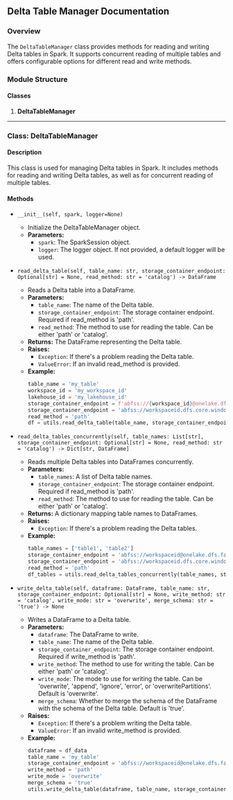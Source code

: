 ## Delta Table Manager Documentation

### Overview

The `DeltaTableManager` class provides methods for reading and writing Delta tables in Spark. It supports concurrent reading of multiple tables and offers configurable options for different read and write methods.

### Module Structure

#### Classes

1. **DeltaTableManager**

---

### Class: DeltaTableManager

#### Description

This class is used for managing Delta tables in Spark. It includes methods for reading and writing Delta tables, as well as for concurrent reading of multiple tables.

#### Methods

- `__init__(self, spark, logger=None)`
    - Initialize the DeltaTableManager object.
    - **Parameters:**
        - `spark`: The SparkSession object.
        - `logger`: The logger object. If not provided, a default logger will be used.

- `read_delta_table(self, table_name: str, storage_container_endpoint: Optional[str] = None, read_method: str = 'catalog') -> DataFrame`
    - Reads a Delta table into a DataFrame.
    - **Parameters:**
        - `table_name`: The name of the Delta table.
        - `storage_container_endpoint`: The storage container endpoint. Required if read_method is 'path'.
        - `read_method`: The method to use for reading the table. Can be either 'path' or 'catalog'.
    - **Returns:** The DataFrame representing the Delta table.
    - **Raises:** 
        - `Exception`: If there's a problem reading the Delta table.
        - `ValueError`: If an invalid read_method is provided.
    - **Example:**
        ```python
        table_name = 'my_table'
        workspace_id = 'my_workspace_id'
        lakehouse_id = 'my_lakehouse_id'
        storage_container_endpoint = f'abfss://{workspace_id}@onelake.dfs.fabric.microsoft.com/{lakehouse_id}'
        storage_container_endpoint = 'abfss://workspaceid.dfs.core.windows.net/data'
        read_method = 'path'
        df = utils.read_delta_table(table_name, storage_container_endpoint, read_method)
        ```

- `read_delta_tables_concurrently(self, table_names: List[str], storage_container_endpoint: Optional[str] = None, read_method: str = 'catalog') -> Dict[str, DataFrame]`
    - Reads multiple Delta tables into DataFrames concurrently.
    - **Parameters:**
        - `table_names`: A list of Delta table names.
        - `storage_container_endpoint`: The storage container endpoint. Required if read_method is 'path'.
        - `read_method`: The method to use for reading the table. Can be either 'path' or 'catalog'.
    - **Returns:** A dictionary mapping table names to DataFrames.
    - **Raises:** 
        - `Exception`: If there's a problem reading the Delta tables.
    - **Example:**
        ```python
        table_names = ['table1', 'table2']
        storage_container_endpoint = 'abfss://workspaceid@onelake.dfs.fabric.microsoft.com/lakehouseid'
        storage_container_endpoint = 'abfss://workspaceid.dfs.core.windows.net/data'
        read_method = 'path'
        df_tables = utils.read_delta_tables_concurrently(table_names, storage_container_endpoint, read_method)
        ```

- `write_delta_table(self, dataframe: DataFrame, table_name: str, storage_container_endpoint: Optional[str] = None, write_method: str = 'catalog', write_mode: str = 'overwrite', merge_schema: str = 'true') -> None`
    - Writes a DataFrame to a Delta table.
    - **Parameters:**
        - `dataframe`: The DataFrame to write.
        - `table_name`: The name of the Delta table.
        - `storage_container_endpoint`: The storage container endpoint. Required if write_method is 'path'.
        - `write_method`: The method to use for writing the table. Can be either 'path' or 'catalog'.
        - `write_mode`: The mode to use for writing the table. Can be 'overwrite', 'append', 'ignore', 'error', or 'overwritePartitions'. Default is 'overwrite'.
        - `merge_schema`: Whether to merge the schema of the DataFrame with the schema of the Delta table. Default is 'true'.
    - **Raises:** 
        - `Exception`: If there's a problem writing the Delta table.
        - `ValueError`: If an invalid write_method is provided.
    - **Example:**
        ```python
        dataframe = df_data
        table_name = 'my_table'
        storage_container_endpoint = 'abfss://workspaceid@onelake.dfs.fabric.microsoft.com/lakehouseid'
        write_method = 'path'
        write_mode = 'overwrite'
        merge_schema = 'true'
        utils.write_delta_table(dataframe, table_name, storage_container_endpoint, write_method)
        ```